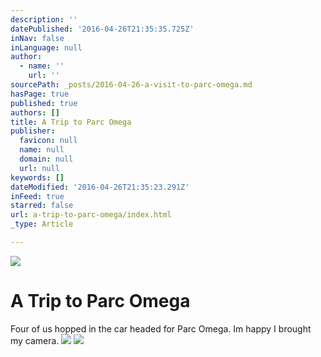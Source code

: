 ```yaml
---
description: ''
datePublished: '2016-04-26T21:35:35.725Z'
inNav: false
inLanguage: null
author:
  - name: ''
    url: ''
sourcePath: _posts/2016-04-26-a-visit-to-parc-omega.md
hasPage: true
published: true
authors: []
title: A Trip to Parc Omega
publisher:
  favicon: null
  name: null
  domain: null
  url: null
keywords: []
dateModified: '2016-04-26T21:35:23.291Z'
inFeed: true
starred: false
url: a-trip-to-parc-omega/index.html
_type: Article

---
```

![](https://the-grid-user-content.s3-us-west-2.amazonaws.com/4940ed85-1f32-42a9-9344-6984e4a0bbd2.jpg)

# A Trip to Parc Omega

Four of us hopped in the car headed for Parc Omega. Im happy I brought my camera.
![](https://the-grid-user-content.s3-us-west-2.amazonaws.com/17f5fe49-8b91-46f4-a443-83b245a77e53.jpg)
![](https://the-grid-user-content.s3-us-west-2.amazonaws.com/40815590-7c17-4b41-aaee-41ee9deda4f7.jpg)